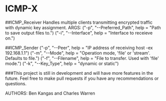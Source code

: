 # ICMP-X

##ICMP_Receiver 
Handles multiple clients transmitting encrypted traffic with dynamic key assignment.
ARGS:
("-p", "--Preferred_Path", help = "Path to save output files to.")
("-i", "--Interface", help = "Interface to receieve on.")

##ICMP_Sender
("-p", "--Peer", help = "IP address of receiving host -ex 192.168.1.1")
("-m", "--Mode", help = "Operation mode, 'file' or 'stream'. Defaults to file.") 
("-f", "--Filename", help = "File to transfer. Used with 'file' mode.")
("-k", "--Key_Type", help = "dynamic or static")

###This project is still in development and will have more features in the future. Feel free to make pull requests if you have any recommendations or questions.

AUTHORS: Ben Kangas and Charles Warren

